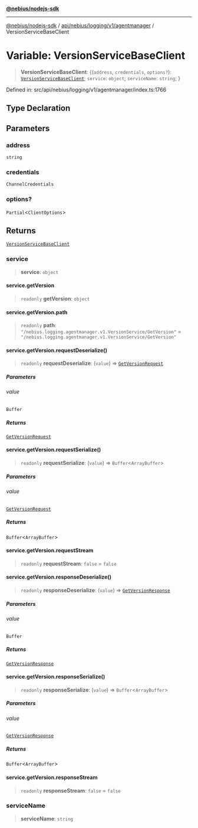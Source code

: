 [**@nebius/nodejs-sdk**](../../../../../../README.md)

***

[@nebius/nodejs-sdk](../../../../../../README.md) / [api/nebius/logging/v1/agentmanager](../README.md) / VersionServiceBaseClient

# Variable: VersionServiceBaseClient

> **VersionServiceBaseClient**: \{(`address`, `credentials`, `options?`): [`VersionServiceBaseClient`](../interfaces/VersionServiceBaseClient.md); `service`: `object`; `serviceName`: `string`; \}

Defined in: src/api/nebius/logging/v1/agentmanager/index.ts:1766

## Type Declaration

## Parameters

### address

`string`

### credentials

`ChannelCredentials`

### options?

`Partial`\<`ClientOptions`\>

## Returns

[`VersionServiceBaseClient`](../interfaces/VersionServiceBaseClient.md)

### service

> **service**: `object`

#### service.getVersion

> `readonly` **getVersion**: `object`

#### service.getVersion.path

> `readonly` **path**: `"/nebius.logging.agentmanager.v1.VersionService/GetVersion"` = `"/nebius.logging.agentmanager.v1.VersionService/GetVersion"`

#### service.getVersion.requestDeserialize()

> `readonly` **requestDeserialize**: (`value`) => [`GetVersionRequest`](../interfaces/GetVersionRequest.md)

##### Parameters

###### value

`Buffer`

##### Returns

[`GetVersionRequest`](../interfaces/GetVersionRequest.md)

#### service.getVersion.requestSerialize()

> `readonly` **requestSerialize**: (`value`) => `Buffer`\<`ArrayBuffer`\>

##### Parameters

###### value

[`GetVersionRequest`](../interfaces/GetVersionRequest.md)

##### Returns

`Buffer`\<`ArrayBuffer`\>

#### service.getVersion.requestStream

> `readonly` **requestStream**: `false` = `false`

#### service.getVersion.responseDeserialize()

> `readonly` **responseDeserialize**: (`value`) => [`GetVersionResponse`](../interfaces/GetVersionResponse.md)

##### Parameters

###### value

`Buffer`

##### Returns

[`GetVersionResponse`](../interfaces/GetVersionResponse.md)

#### service.getVersion.responseSerialize()

> `readonly` **responseSerialize**: (`value`) => `Buffer`\<`ArrayBuffer`\>

##### Parameters

###### value

[`GetVersionResponse`](../interfaces/GetVersionResponse.md)

##### Returns

`Buffer`\<`ArrayBuffer`\>

#### service.getVersion.responseStream

> `readonly` **responseStream**: `false` = `false`

### serviceName

> **serviceName**: `string`
